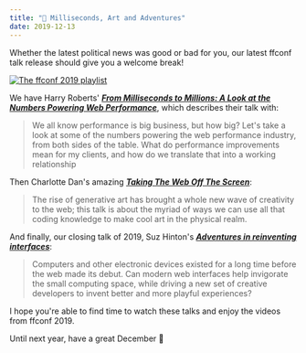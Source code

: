 ```yaml
---
title: "🍿 Milliseconds, Art and Adventures"
date: 2019-12-13
---
```


Whether the latest political news was good or bad for you, our latest ffconf talk release should give you a welcome break!

[![The ffconf 2019 playlist](/images/articles/2019-talks-3.jpg)](https://www.youtube.com/playlist?list=PLXmT1r4krsTrR6khetJSVQqulyFbxmZNG)

We have Harry Roberts' [***From Milliseconds to Millions: A Look at the Numbers Powering Web Performance***](https://www.youtube.com/watch?v=SVt7bjTwCMM&list=PLXmT1r4krsTrR6khetJSVQqulyFbxmZNG&index=6), which describes their talk with:

> We all know performance is big business, but how big? Let's take a look at some of the numbers powering the web performance industry, from both sides of the table. What do performance improvements mean for my clients, and how do we translate that into a working relationship

Then Charlotte Dan's amazing [***Taking The Web Off The Screen***](https://www.youtube.com/watch?v=BZNKLvqh8ts&list=PLXmT1r4krsTrR6khetJSVQqulyFbxmZNG&index=6):

> The rise of generative art has brought a whole new wave of creativity to the web; this talk is about the myriad of ways we can use all that coding knowledge to make cool art in the physical realm.

And finally, our closing talk of 2019, Suz Hinton's [***Adventures in reinventing interfaces***](https://www.youtube.com/watch?v=AAFIJaxuHeg&list=PLXmT1r4krsTrR6khetJSVQqulyFbxmZNG&index=7):

> Computers and other electronic devices existed for a long time before the web made its debut. Can modern web interfaces help invigorate the small computing space, while driving a new set of creative developers to invent better and more playful experiences?

I hope you're able to find time to watch these talks and enjoy the videos from ffconf 2019.

Until next year, have a great December 👋
